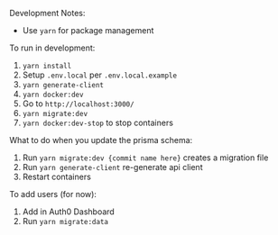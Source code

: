 Development Notes:

- Use `yarn` for package management

To run in development:

1. `yarn install`
2. Setup `.env.local` per `.env.local.example`
3. `yarn generate-client`
4. `yarn docker:dev`
5. Go to `http://localhost:3000/`
6. `yarn migrate:dev`
6. `yarn docker:dev-stop` to stop containers

What to do when you update the prisma schema:
1. Run `yarn migrate:dev {commit name here}` creates a migration file 
2. Run `yarn generate-client` re-generate api client
3. Restart containers

To add users (for now):
1. Add in Auth0 Dashboard
2. Run `yarn migrate:data`
